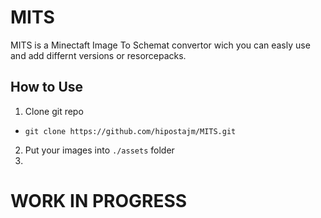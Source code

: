 # MITS

MITS is a Minectaft Image To Schemat convertor wich you can easly use and add differnt versions or resorcepacks.

## How to Use

1. Clone git repo

- `git clone https://github.com/hipostajm/MITS.git`

2. Put your images into `./assets` folder
3.

# WORK IN PROGRESS
